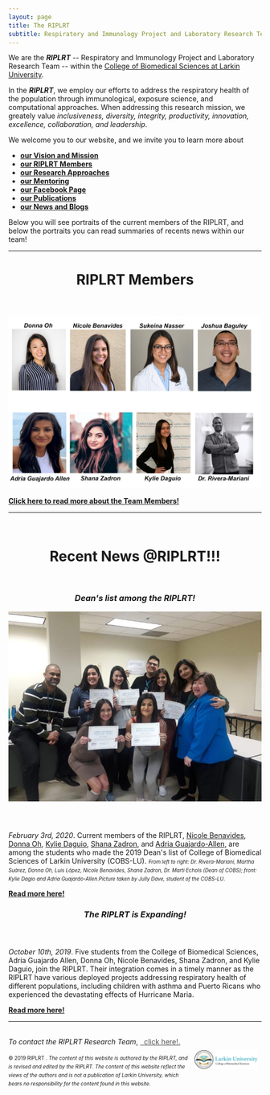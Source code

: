 ```yaml
---
layout: page
title: The RIPLRT
subtitle: Respiratory and Immunology Project and Laboratory Research Team
---
```


<p>We are the <b><i>RIPLRT</i></b> -- Respiratory and Immunology Project and Laboratory Research Team -- within the 
<a href="http://ularkin.org/college-of-biomedical-sciences/" target="_blank">College of Biomedical Sciences at Larkin University</a>.</p>

<p>In the <b><i>RIPLRT</i></b>, we employ our efforts to address the respiratory health of the population through immunological, exposure science, and computational approaches. When addressing this research mission, we greately value <i>inclusiveness, diversity, integrity, productivity, innovation, excellence, collaboration, and leadership</i>.</p>

<p>We welcome you to our website, and we invite you to learn more about</p>

<ul>
	<li><b><a href="mission" class="list-filter">our Vision and Mission</a></b></li>
	<li><b><a href="members" class="list-filter">our RIPLRT Members</a></b></li>
	<li><b><a href="lab" class="list-filter">our Research Approaches</a></b></li>
	<li><b><a href="mentoring" class="list-filter">our Mentoring</a></b></li>
	<li><b><a href="facebook" class="list-filter">our Facebook Page</a></b></li>
	<li><b><a href="publications" class="list-filter">our Publications</a></b></li>
	<li><b><a href="blog" class="list-filter">our News and Blogs</a></b></li>
</ul>

<p>Below you will see portraits of the current members of the RIPLRT, and below the portraits you can read summaries of recents news within our team!

<hr>
<header> 
 	<h1>RIPLRT Members</h1>
</header>

<a href="https://www.riplrt.com/members/">
  <img src="/img/RIPL_EffectRT11.png" alt="RIPLRT Research Team" class="inline"/>
</a>

<b><a href="https://www.riplrt.com/members">Click here to read more about the Team Members!</a></b>

<hr>

<br>
<header>
	<h1>Recent News @RIPLRT!!!</h1>
</header>

<header>
	<h3><i>Dean's list among the RIPLRT!</i></h3>
	<img src="/img/deans_list_2020.jpeg" alt="RIPLRT Research Team" class="inline"/>
</header>

<p><i>February 3rd, 2020</i>. Current members of the RIPLRT, <a href="https://www.riplrt.com/members/#Nicole%20Benavides">Nicole Benavides</a>, <a href="https://www.riplrt.com/members/#Donna%20Oh">Donna Oh</a>, <a href="https://www.riplrt.com/members/#Kylie%20Daguio">Kylie Daguio</a>, <a href="">Shana Zadron</a>, and <a href="https://www.riplrt.com/members/#Adria%20Guajardo%20Allen">Adria Guajardo-Allen</a>, are among the students who made the 2019 Dean's list of College of Biomedical Sciences of Larkin University (COBS-LU). <font size="1"> <i>From left to right: Dr. Rivera-Mariani, Martha Suárez, Donna Oh, Luis López, Nicole Benavides, Shana Zadron, Dr. Marti Echols (Dean of COBS); front: Kylie Dagio and Adria Guajardo-Allen.</i><i>Picture taken by Jully Dave, student of the COBS-LU</i>.</font></p>

<b> <a href="https://www.linkedin.com/in/larkin-university-613b49140?miniProfileUrn=urn%3Ali%3Afs_miniProfile%3AACoAACJXSC8BJijlRh-GLthYTliimWTtV71peoE&lipi=urn%3Ali%3Apage%3Ad_flagship3_detail_base%3BrKa1m3JMRm6KEdojo2pY2g%3D%3D&licu=urn%3Ali%3Acontrol%3Ad_flagship3_detail_base-original_share_actor_container&lici=gS4M21jhT3SiruupuUGFMQ%3D%3D" class="list-filter">Read more here!</a></b>

<header>
	<h3><i>The RIPLRT is Expanding!</i></h3>
</header>

<p><i>October 10th, 2019</i>. Five students from the College of Biomedical Sciences, Adria Guajardo Allen, Donna Oh, Nicole Benavides, Shana Zadron, and Kylie Daguio, join the RIPLRT. Their integration comes in a timely manner as the RIPLRT have various deployed projects addressing respiratory health of different populations, including children with asthma and Puerto Ricans who experienced the devastating effects of Hurricane Maria.</p> 

<b><a href="https://www.riplrt.com/2019-10-10-new-members-in-riplrt/" class="list-filter">Read more here!</a></b>

<hr>

<br>
<i>To contact the RIPLRT Research Team</i>, 
<a href="mailto:contactus@riplrt.com" target="_blank" style="color:#515151;"><i class="fa fa-envelope" style="font-size:1em"></i> &nbsp; click here!.<br></a>

<a href="http://ularkin.org/college-of-biomedical-sciences/">
  <img src="/img/LU-Biomed-Logo-Horizontal-1.png" alt="College of Biomedical Sciences at Larkin University" align="right" style="width: 25%; height: 25%; margin:8px"/>
</a>

<font size="1">&#169; 2019 RIPLRT . <i>The content of this website is authored by the RIPLRT, and is revised and edited by the RIPLRT. The content of this website reflect the views of the authors and is not a publication of Larkin University, which bears no responsibility for the content found in this website</i>.</font>




